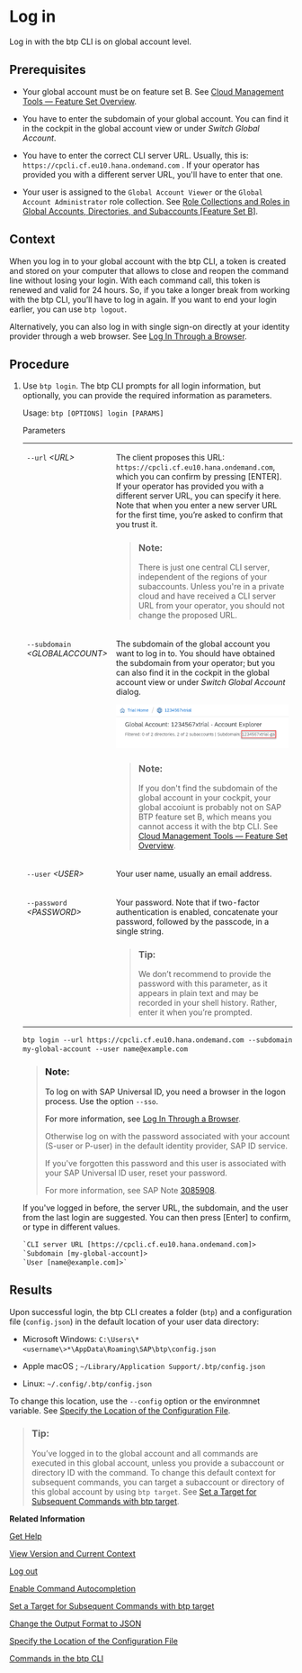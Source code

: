 <!-- loioe241b30195ff4d009dba3076e0ae8d27 -->

# Log in

Log in with the btp CLI is on global account level.



<a name="loioe241b30195ff4d009dba3076e0ae8d27__prereq_jwk_x1v_qhb"/>

## Prerequisites

-   Your global account must be on feature set B. See [Cloud Management Tools — Feature Set Overview](../10-concepts/cloud-management-tools-feature-set-overview-caf4e4e.md).
-   You have to enter the subdomain of your global account. You can find it in the cockpit in the global account view or under *Switch Global Account*.

-   You have to enter the correct CLI server URL. Usually, this is: `https://cpcli.cf.eu10.hana.ondemand.com` . If your operator has provided you with a different server URL, you'll have to enter that one.

-   Your user is assigned to the `Global Account Viewer` or the `Global Account Administrator` role collection. See [Role Collections and Roles in Global Accounts, Directories, and Subaccounts \[Feature Set B\]](../10-concepts/role-collections-and-roles-in-global-accounts-directories-and-subaccounts-feature-set-b-0039cf0.md).




<a name="loioe241b30195ff4d009dba3076e0ae8d27__context_nwm_mqd_fmb"/>

## Context

When you log in to your global account with the btp CLI, a token is created and stored on your computer that allows to close and reopen the command line without losing your login. With each command call, this token is renewed and valid for 24 hours. So, if you take a longer break from working with the btp CLI, you’ll have to log in again. If you want to end your login earlier, you can use `btp logout`.

Alternatively, you can also log in with single sign-on directly at your identity provider through a web browser. See [Log In Through a Browser](log-in-through-a-browser-b2a56a8.md).



## Procedure

1.  Use `btp login`. The btp CLI prompts for all login information, but optionally, you can provide the required information as parameters.

    Usage: `btp [OPTIONS] login [PARAMS]`

    <a name="loioe241b30195ff4d009dba3076e0ae8d27__table_l3v_w4l_w3b"/>Parameters


    <table>
    <tr>
    <td valign="top">

    `--url` *<URL\>*


    
    </td>
    <td valign="top">

    The client proposes this URL: `https://cpcli.cf.eu10.hana.ondemand.com`, which you can confirm by pressing [ENTER\]. If your operator has provided you with a different server URL, you can specify it here. Note that when you enter a new server URL for the first time, you’re asked to confirm that you trust it.

    > ### Note:  
    > There is just one central CLI server, independent of the regions of your subaccounts. Unless you're in a private cloud and have received a CLI server URL from your operator, you should not change the proposed URL.


    
    </td>
    </tr>
    <tr>
    <td valign="top">

    `--subdomain` *<GLOBALACCOUNT\>*


    
    </td>
    <td valign="top">

    The subdomain of the global account you want to log in to. You should have obtained the subdomain from your operator; but you can also find it in the cockpit in the global account view or under *Switch Global Account* dialog.

     ![](images/cli_subdomain_dc4961c.png) 

    > ### Note:  
    > If you don't find the subdomain of the global account in your cockpit, your global accoiunt is probably not on SAP BTP feature set B, which means you cannot access it with the btp CLI. See [Cloud Management Tools — Feature Set Overview](../10-concepts/cloud-management-tools-feature-set-overview-caf4e4e.md).


    
    </td>
    </tr>
    <tr>
    <td valign="top">

    `--user` *<USER\>*


    
    </td>
    <td valign="top">

    Your user name, usually an email address.


    
    </td>
    </tr>
    <tr>
    <td valign="top">

    `--password` *<PASSWORD\>*


    
    </td>
    <td valign="top">

    Your password. Note that if two-factor authentication is enabled, concatenate your password, followed by the passcode, in a single string.

    > ### Tip:  
    > We don’t recommend to provide the password with this parameter, as it appears in plain text and may be recorded in your shell history. Rather, enter it when you’re prompted.


    
    </td>
    </tr>
    </table>
    
    ```nocode
    btp login --url https://cpcli.cf.eu10.hana.ondemand.com --subdomain my-global-account --user name@example.com
    ```

    > ### Note:  
    > To log on with SAP Universal ID, you need a browser in the logon process. Use the option `--sso`.
    > 
    > For more information, see [Log In Through a Browser](log-in-through-a-browser-b2a56a8.md).
    > 
    > Otherwise log on with the password associated with your account \(S-user or P-user\) in the default identity provider, SAP ID service.
    > 
    > If you've forgotten this password and this user is associated with your SAP Universal ID user, reset your password.
    > 
    > For more information, see SAP Note [3085908](https://launchpad.support.sap.com/#/notes/3085908).

    If you've logged in before, the server URL, the subdomain, and the user from the last login are suggested. You can then press [Enter\] to confirm, or type in different values.

    ```
    `CLI server URL [https://cpcli.cf.eu10.hana.ondemand.com]>
    `Subdomain [my-global-account]>
    `User [name@example.com]>`
    ```




<a name="loioe241b30195ff4d009dba3076e0ae8d27__result_yvj_3hy_m3b"/>

## Results

Upon successful login, the btp CLI creates a folder \(`btp`\) and a configuration file \(`config.json`\) in the default location of your user data directory:

-   Microsoft Windows: `C:\Users\*<username\>*\AppData\Roaming\SAP\btp\config.json`

-   Apple macOS ; `~/Library/Application Support/.btp/config.json`

-   Linux: `~/.config/.btp/config.json`


To change this location, use the `--config` option or the environmnet variable. See [Specify the Location of the Configuration File](specify-the-location-of-the-configuration-file-e57288d.md).

> ### Tip:  
> You’ve logged in to the global account and all commands are executed in this global account, unless you provide a subaccount or directory ID with the command. To change this default context for subsequent commands, you can target a subaccount or directory of this global account by using `btp target`. See [Set a Target for Subsequent Commands with btp target](set-a-target-for-subsequent-commands-with-btp-target-720645a.md).

**Related Information**  


[Get Help](get-help-f8fd1e5.md "There is extensive help in the btp CLI about every command. You can get help with the help action or the --help option.")

[View Version and Current Context](view-version-and-current-context-9c29222.md "To find out the current context you’re working in, run the command btp --info or simply btp.")

[Log out](log-out-9f1c87a.md "Logging out of the configured server removes all user-specific data from the configuration file.")

[Enable Command Autocompletion](enable-command-autocompletion-46355fa.md "Use command autocompletion to save keystrokes when entering command actions, group-object combinations, and their parameters in the SAP BTP command line interface (btp CLI).")

[Set a Target for Subsequent Commands with btp target](set-a-target-for-subsequent-commands-with-btp-target-720645a.md "Change the target for command calls to a directory, a subaccount, or the global account, by using the btp target command.")

[Change the Output Format to JSON](change-the-output-format-to-json-dcb85b7.md "Use the --format json option to change the output format of a command to JSON.")

[Specify the Location of the Configuration File](specify-the-location-of-the-configuration-file-e57288d.md "You can change the location of the configuration file by using the --config option or the environment variable.")

[Commands in the btp CLI](commands-in-the-btp-cli-a03a555.md "A list of all tasks and respective commands that are available in the SAP BTP command line interface (btp CLI).")

